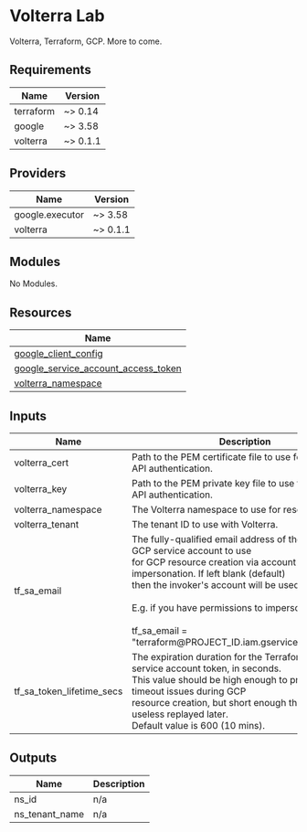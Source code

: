 # Volterra Lab

Volterra, Terraform, GCP. More to come.

<!-- BEGINNING OF PRE-COMMIT-TERRAFORM DOCS HOOK -->
## Requirements

| Name | Version |
|------|---------|
| terraform | ~> 0.14 |
| google | ~> 3.58 |
| volterra | ~> 0.1.1 |

## Providers

| Name | Version |
|------|---------|
| google.executor | ~> 3.58 |
| volterra | ~> 0.1.1 |

## Modules

No Modules.

## Resources

| Name |
|------|
| [google_client_config](https://registry.terraform.io/providers/hashicorp/google/latest/docs/data-sources/client_config) |
| [google_service_account_access_token](https://registry.terraform.io/providers/hashicorp/google/latest/docs/data-sources/service_account_access_token) |
| [volterra_namespace](https://registry.terraform.io/providers/volterraedge/volterra/latest/docs/data-sources/namespace) |

## Inputs

| Name | Description | Type | Default | Required |
|------|-------------|------|---------|:--------:|
| volterra\_cert | Path to the PEM certificate file to use for Volterra API authentication. | `string` | n/a | yes |
| volterra\_key | Path to the PEM private key file to use for Volterra API authentication. | `string` | n/a | yes |
| volterra\_namespace | The Volterra namespace to use for resources. | `string` | n/a | yes |
| volterra\_tenant | The tenant ID to use with Volterra. | `string` | n/a | yes |
| tf\_sa\_email | The fully-qualified email address of the Terraform GCP service account to use<br>for GCP resource creation via account impersonation. If left blank (default)<br>then the invoker's account will be used.<br><br>E.g. if you have permissions to impersonate:<br><br>tf\_sa\_email = "terraform@PROJECT\_ID.iam.gserviceaccount.com" | `string` | `""` | no |
| tf\_sa\_token\_lifetime\_secs | The expiration duration for the Terraform GCP service account token, in seconds.<br>This value should be high enough to prevent token timeout issues during GCP<br>resource creation, but short enough that the token is useless replayed later.<br>Default value is 600 (10 mins). | `number` | `600` | no |

## Outputs

| Name | Description |
|------|-------------|
| ns\_id | n/a |
| ns\_tenant\_name | n/a |
<!-- END OF PRE-COMMIT-TERRAFORM DOCS HOOK -->
